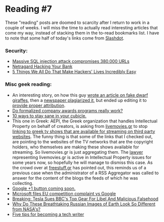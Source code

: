 <!-- -
Title: Reading #7
Author: Marios Zindilis
First Published: 2011-04-01
- -->

Reading #7
==========

These "reading" posts are doomed to scarcity after I return to work in a couple of weeks. I will miss the time to actually read interesting articles that come my way, instead of stacking them in the to-read bookmarks list. I have to note that some half of today's links come from <a href="http://slashdot.org">Slashdot</a>.

<h3>Security:</h3>
<ul><li><a href="http://www.net-security.org/secworld.php?id=10833">Massive SQL injection attack compromises 380,000 URLs</a></li>
<li><a href="http://snosoft.blogspot.com/2010/04/hacking-your-bank.html">Netragard Hacking Your Bank</a></li>
<li><a href="http://www.cracked.com/article_18962_5-things-we-all-do-that-make-hackers-lives-incredibly-easy.html">5 Things We All Do That Make Hackers' Lives Incredibly Easy</a></li>
</ul>
<h3>Misc geek reading:</h3>
<ul><li>An interesting story, on how this guy <a href="http://iandennismiller.com/blog/2011/03/petite-lap-giraffes/">wrote an article on fake dwarf giraffes</a>, then a <a href="http://iandennismiller.com/blog/2011/03/total-bummer-longislandpress-com-plagiarism-and-coverup/">newspaper plagiarized it</a>, but ended up editing it to <a href="http://www.longislandpress.com/2011/03/28/petite-lap-giraffes-real-or-directv-marketing-campaign/">provide proper attribution</a>.</li>
<li><a href="http://www.techrepublic.com/blog/career/do-formalized-company-awards-programs-really-work/2963">Do formalized company awards programs really work?</a></li>
<li><a href="http://www.techrepublic.com/blog/10things/10-ways-to-stay-sane-in-your-cubicle/947">10 ways to stay sane in your cubicle.</a></li>
<li>This one in Greek: AEPI, the Greek organization that handles Intellectual Property on behalf of creators, is asking from <a href="http://www.livemovies.gr/">livemovies.gr</a> to stop <a href="http://news.kathimerini.gr/4dcgi/_w_articles_civ_1_26/03/2011_436872">linking to greek tv shows that are available for streaming on third party websites</a>. The funny thing is that some of the links that I checked out, are pointing to the websites of the TV networks that are the copyright holders, who themselves are making these shows available for streaming. So livemovies.gr is just aggregating them. The <a href="http://elawyer.blogspot.com/">lawyer</a> representing livemovies.gr is active in Intellectual Property issues for some years now, so hopefully he will manage to dismiss this case. As the crowd over at <a href="http://www.freestuff.gr/forums/viewtopic.php?t=55435">freestuff.gr</a> has pointed out, this reminds us of a previous case when the administrator of a RSS Aggregator was called to answer for the content of the blogs the feeds of which he was collecting.</li>
<li><a href="http://pureinfotech.com/2011/03/30/google-is-introducing-the-like-button-sorry-i-meant-the-1-button/">Google +1 button coming soon.</a></li>
<li><a href="http://www.reuters.com/article/2011/03/31/us-microsoft-google-idUSTRE72U1IN20110331">Microsoft files EU competition complaint vs Google</a></li>
<li><a href="http://www.motorauthority.com/blog/1057579_breaking-tesla-sues-bbcs-top-gear-for-libel-and-malicious-falsehood">Breaking: Tesla Sues BBC's Top Gear For Libel And Malicious Falsehood</a></li>
<li><a href="http://gizmodo.com/#!5787176/this-is-the-moon-and-the-earth-like-you-have-never-seen-them-before">Why Do These Breathtaking Russian Images of Earth Look So Different from NASA's?</a></li>
<li><a href="http://www.techrepublic.com/blog/five-tips/five-tips-for-becoming-a-tech-writer/748?tag=nl.e101">Five tips for becoming a tech writer</a></li>
</ul>
